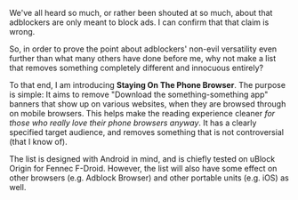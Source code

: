 We've all heard so much, or rather been shouted at so much, about that adblockers are only meant to block ads. I can confirm that that claim is wrong.

So, in order to prove the point about adblockers' non-evil versatility even further than what many others have done before me, why not make a list that removes something completely different and innocuous entirely?

To that end, I am introducing <b>Staying On The Phone Browser</b>. The purpose is simple: It aims to remove "Download the something-something app" banners that show up on various websites, when they are browsed through on mobile browsers. This helps make the reading experience cleaner <i>for those who really love their phone browsers anyway</i>. It has a clearly specified target audience, and removes something that is not controversial (that I know of).

The list is designed with Android in mind, and is chiefly tested on uBlock Origin for Fennec F-Droid. However, the list will also have some effect on other browsers (e.g. Adblock Browser) and other portable units (e.g. iOS) as well.
